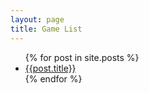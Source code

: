 ```yaml
---
layout: page
title: Game List
---
```



<ul>
    {% for post in site.posts %}
        <li><a href="{{ post.url | relative_url }}">{{post.title}}</a></li>
    {% endfor %}
<ul>